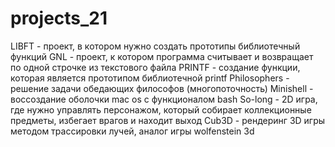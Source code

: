 # projects_21

LIBFT - проект, в котором нужно создать прототипы библиотечный функций
GNL - проект, к котором программа считывает и возвращает по одной строчке из текстового файла
PRINTF - создание функции, которая является прототипом библиотечной printf
Philosophers - решение задачи обедающих философов (многопоточность)
Minishell - воссоздание оболочки mac os с функционалом bash
So-long - 2D игра, где нужно управлять персонажом, который собирает коллекционные предметы, избегает врагов и находит выход
Cub3D - рендеринг 3D игры методом трассировки лучей, аналог игры wolfenstein 3d
